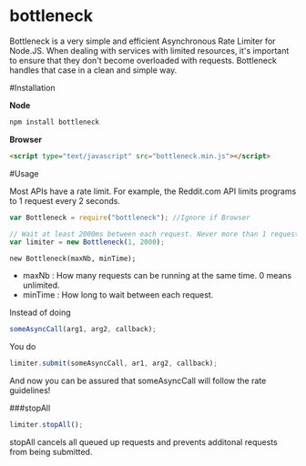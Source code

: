 bottleneck
==========

Bottleneck is a very simple and efficient Asynchronous Rate Limiter for Node.JS. When dealing with services with limited resources, it's important to ensure that they don't become overloaded with requests. Bottleneck handles that case in a clean and simple way.


#Installation

__Node__
```javascript
npm install bottleneck
```
__Browser__
```html
<script type="text/javascript" src="bottleneck.min.js"></script>
```

#Usage

Most APIs have a rate limit. For example, the Reddit.com API limits programs to 1 request every 2 seconds.

```javascript
var Bottleneck = require("bottleneck"); //Ignore if Browser

// Wait at least 2000ms between each request. Never more than 1 request running at a time.
var limiter = new Bottleneck(1, 2000);
```

```new Bottleneck(maxNb, minTime);```

* maxNb : How many requests can be running at the same time. 0 means unlimited.
* minTime : How long to wait between each request.


Instead of doing
```javascript
someAsyncCall(arg1, arg2, callback);
```
You do
```javascript
limiter.submit(someAsyncCall, ar1, arg2, callback);
```
And now you can be assured that someAsyncCall will follow the rate guidelines!

###stopAll
```javascript
limiter.stopAll();
```
stopAll cancels all queued up requests and prevents additonal requests from being submitted.


